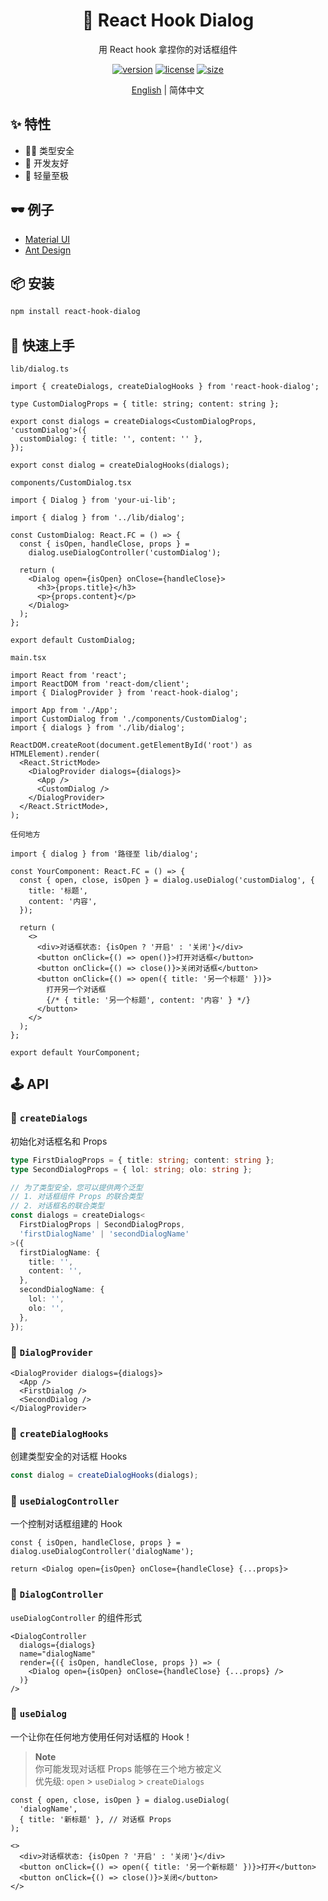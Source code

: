 <div align="center">

# 💬 React Hook Dialog

用 React hook 拿捏你的对话框组件

[![version](https://img.shields.io/npm/v/react-hook-dialog?style=for-the-badge)](https://www.npmjs.com/package/react-hook-dialog)
[![license](https://img.shields.io/npm/l/react-hook-dialog?style=for-the-badge)](https://github.com/jsun969/react-hook-dialog/blob/main/LICENSE)
[![size](https://img.shields.io/bundlephobia/minzip/react-hook-dialog?style=for-the-badge)](https://bundlephobia.com/result?p=react-hook-dialog)

[English](./README.md) | 简体中文

</div>

## ✨ 特性

- 🧙‍♂️ 类型安全
- 🐎 开发友好
- 🍃 轻量至极

## 🕶 例子

- [Material UI](https://codesandbox.io/s/rhd-mui-example-etwz20)
- [Ant Design](https://codesandbox.io/s/rhd-antd-example-qhj7zy)

## 📦 安装

```bash
npm install react-hook-dialog
```

## 🎯 快速上手

`lib/dialog.ts`

```tsx
import { createDialogs, createDialogHooks } from 'react-hook-dialog';

type CustomDialogProps = { title: string; content: string };

export const dialogs = createDialogs<CustomDialogProps, 'customDialog'>({
  customDialog: { title: '', content: '' },
});

export const dialog = createDialogHooks(dialogs);
```

`components/CustomDialog.tsx`

```tsx
import { Dialog } from 'your-ui-lib';

import { dialog } from '../lib/dialog';

const CustomDialog: React.FC = () => {
  const { isOpen, handleClose, props } =
    dialog.useDialogController('customDialog');

  return (
    <Dialog open={isOpen} onClose={handleClose}>
      <h3>{props.title}</h3>
      <p>{props.content}</p>
    </Dialog>
  );
};

export default CustomDialog;
```

`main.tsx`

```tsx
import React from 'react';
import ReactDOM from 'react-dom/client';
import { DialogProvider } from 'react-hook-dialog';

import App from './App';
import CustomDialog from './components/CustomDialog';
import { dialogs } from './lib/dialog';

ReactDOM.createRoot(document.getElementById('root') as HTMLElement).render(
  <React.StrictMode>
    <DialogProvider dialogs={dialogs}>
      <App />
      <CustomDialog />
    </DialogProvider>
  </React.StrictMode>,
);
```

`任何地方`

```tsx
import { dialog } from '路径至 lib/dialog';

const YourComponent: React.FC = () => {
  const { open, close, isOpen } = dialog.useDialog('customDialog', {
    title: '标题',
    content: '内容',
  });

  return (
    <>
      <div>对话框状态: {isOpen ? '开启' : '关闭'}</div>
      <button onClick={() => open()}>打开对话框</button>
      <button onClick={() => close()}>关闭对话框</button>
      <button onClick={() => open({ title: '另一个标题' })}>
        打开另一个对话框
        {/* { title: '另一个标题', content: '内容' } */}
      </button>
    </>
  );
};

export default YourComponent;
```

## 🕹 API

### 🔗 `createDialogs`

初始化对话框名和 Props

```ts
type FirstDialogProps = { title: string; content: string };
type SecondDialogProps = { lol: string; olo: string };

// 为了类型安全，您可以提供两个泛型
// 1. 对话框组件 Props 的联合类型
// 2. 对话框名的联合类型
const dialogs = createDialogs<
  FirstDialogProps | SecondDialogProps,
  'firstDialogName' | 'secondDialogName'
>({
  firstDialogName: {
    title: '',
    content: '',
  },
  secondDialogName: {
    lol: '',
    olo: '',
  },
});
```

### 🔗 `DialogProvider`

```tsx
<DialogProvider dialogs={dialogs}>
  <App />
  <FirstDialog />
  <SecondDialog />
</DialogProvider>
```

### 🔗 `createDialogHooks`

创建类型安全的对话框 Hooks

```ts
const dialog = createDialogHooks(dialogs);
```

### 🔗 `useDialogController`

一个控制对话框组建的 Hook

```tsx
const { isOpen, handleClose, props } = dialog.useDialogController('dialogName');

return <Dialog open={isOpen} onClose={handleClose} {...props}>
```

### 🔗 `DialogController`

`useDialogController` 的组件形式

```tsx
<DialogController
  dialogs={dialogs}
  name="dialogName"
  render={({ isOpen, handleClose, props }) => (
    <Dialog open={isOpen} onClose={handleClose} {...props} />
  )}
/>
```

### 🔗 `useDialog`

一个让你在任何地方使用任何对话框的 Hook！

> **Note**  
> 你可能发现对话框 Props 能够在三个地方被定义  
> 优先级: `open` > `useDialog` > `createDialogs`

```tsx
const { open, close, isOpen } = dialog.useDialog(
  'dialogName',
  { title: '新标题' }, // 对话框 Props
);
```

```tsx
<>
  <div>对话框状态: {isOpen ? '开启' : '关闭'}</div>
  <button onClick={() => open({ title: '另一个新标题' })}>打开</button>
  <button onClick={() => close()}>关闭</button>
</>
```
